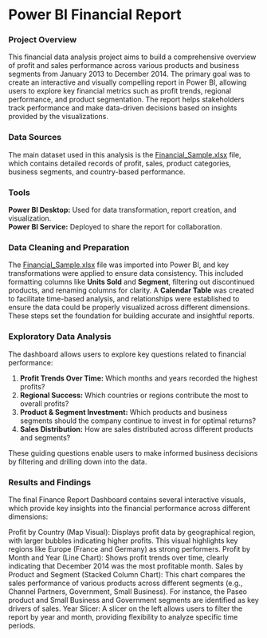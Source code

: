 # Power BI Financial Report

### Project Overview
This financial data analysis project aims to build a comprehensive overview of profit and sales performance across various products and business segments from January 2013 to December 2014. The primary goal was to create an interactive and visually compelling report in Power BI, allowing users to explore key financial metrics such as profit trends, regional performance, and product segmentation. The report helps stakeholders track performance and make data-driven decisions based on insights provided by the visualizations.

### Data Sources
The main dataset used in this analysis is the [Financial_Sample.xlsx](./Financial_Sample.xlsx) file, which contains detailed records of profit, sales, product categories, business segments, and country-based performance.

### Tools
**Power BI Desktop:** Used for data transformation, report creation, and visualization. <br />
**Power BI Service:** Deployed to share the report for collaboration.

### Data Cleaning and Preparation
The [Financial_Sample.xlsx](./Financial_Sample.xlsx) file was imported into Power BI, and key transformations were applied to ensure data consistency. This included formatting columns like **Units Sold** and **Segment**, filtering out discontinued products, and renaming columns for clarity. A **Calendar Table** was created to facilitate time-based analysis, and relationships were established to ensure the data could be properly visualized across different dimensions. These steps set the foundation for building accurate and insightful reports.

### Exploratory Data Analysis
The dashboard allows users to explore key questions related to financial performance:

1) **Profit Trends Over Time:** Which months and years recorded the highest profits?<br />
2) **Regional Success:** Which countries or regions contribute the most to overall profits?<br />
3) **Product & Segment Investment:** Which products and business segments should the company continue to invest in for optimal returns?<br />
4) **Sales Distribution:** How are sales distributed across different products and segments?<br />

These guiding questions enable users to make informed business decisions by filtering and drilling down into the data.

### Results and Findings
The final Finance Report Dashboard contains several interactive visuals, which provide key insights into the financial performance across different dimensions:

Profit by Country (Map Visual): Displays profit data by geographical region, with larger bubbles indicating higher profits. This visual highlights key regions like Europe (France and Germany) as strong performers.
Profit by Month and Year (Line Chart): Shows profit trends over time, clearly indicating that December 2014 was the most profitable month.
Sales by Product and Segment (Stacked Column Chart): This chart compares the sales performance of various products across different segments (e.g., Channel Partners, Government, Small Business). For instance, the Paseo product and Small Business and Government segments are identified as key drivers of sales.
Year Slicer: A slicer on the left allows users to filter the report by year and month, providing flexibility to analyze specific time periods.
